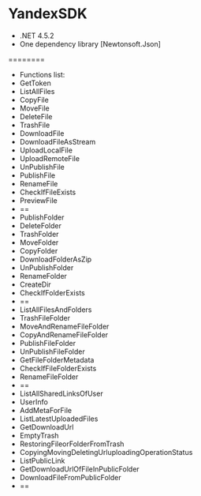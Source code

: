 # YandexSDK

<ul>
	<li>.NET 4.5.2</li>
	<li>One dependency library [Newtonsoft.Json]</li>
</ul>

========
<ul>
	<li>Functions list:</li>
	<li>GetToken</li>
	<li>ListAllFiles</li>
	<li>CopyFile</li>
	<li>MoveFile</li>
	<li>DeleteFile</li>
	<li>TrashFile</li>
	<li>DownloadFile</li>
	<li>DownloadFileAsStream</li>
	<li>UploadLocalFile</li>
	<li>UploadRemoteFile</li>
	<li>UnPublishFile</li>
	<li>PublishFile</li>
	<li>RenameFile</li>
	<li>CheckIfFileExists</li>
	<li>PreviewFile</li>
	<li>==</li>
	<li>PublishFolder</li>
	<li>DeleteFolder</li>
	<li>TrashFolder</li>
	<li>MoveFolder</li>
	<li>CopyFolder</li>
	<li>DownloadFolderAsZip</li>
	<li>UnPublishFolder</li>
	<li>RenameFolder</li>
	<li>CreateDir</li>
	<li>CheckIfFolderExists</li>
	<li>==</li>
	<li>ListAllFilesAndFolders</li>
	<li>TrashFileFolder</li>
	<li>MoveAndRenameFileFolder</li>
	<li>CopyAndRenameFileFolder</li>
	<li>PublishFileFolder</li>
	<li>UnPublishFileFolder</li>
	<li>GetFileFolderMetadata</li>
	<li>CheckIfFileFolderExists</li>
	<li>RenameFileFolder</li>
	<li>==</li>
	<li>ListAllSharedLinksOfUser</li>
	<li>UserInfo</li>
	<li>AddMetaForFile</li>
	<li>ListLatestUploadedFiles</li>
	<li>GetDownloadUrl</li>
	<li>EmptyTrash</li>
	<li>RestoringFileorFolderFromTrash</li>
	<li>CopyingMovingDeletingUrluploadingOperationStatus</li>
	<li>ListPublicLink</li>
	<li>GetDownloadUrlOfFileInPublicFolder</li>
	<li>DownloadFileFromPublicFolder</li>
	<li>==</li>
</ul>
